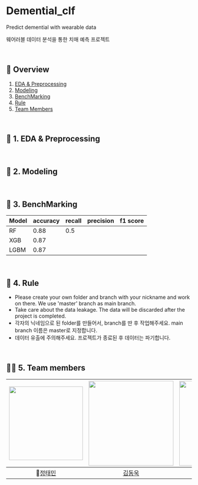 # Demential_clf
Predict demential with wearable data 

웨어러블 데이터 분석을 통한 치매 예측 프로젝트 

<br>

## 🔎 Overview 
1. [EDA & Preprocessing](https://github.com/NumpyGonHey/Demential_clf#-2-EDA&Preprocessing)
2. [Modeling](https://github.com/NumpyGonHey/Demential_clf#-2-Modeling)
3. [BenchMarking](https://github.com/NumpyGonHey/Demential_clf#-3-BenchMarking)
4. [Rule](https://github.com/NumpyGonHey/Demential_clf#-4-Rule)
5. [Team Members](https://github.com/NumpyGonHey/Demential_clf#-5-team-members)

<br>

## 📌 1. EDA & Preprocessing 

<br>

## 🚀 2. Modeling


<br>


## 🚀 3. BenchMarking 

  |    Model   |  accuracy | recall | precision | f1 score |
  |------------|:----------|:-------|:----------|:---------|
  | RF         |   0.88    |  0.5   |           |          |
  | XGB        |   0.87    |        |           |          |
  | LGBM       |   0.87    |        |           |          |
  
  
<br>

## 📝 4. Rule 
- Please create your own folder and branch with your nickname and work on there. We use 'master' branch as main branch. 
- Take care about the data leakage. The data will be discarded after the project is completed. 
- 각자의 닉네임으로 된 folder를 만들어서, branch를 딴 후 작업해주세요. main branch 이름은 master로 지정합니다. 
- 데이터 유출에 주의해주세요. 프로젝트가 종료된 후 데이터는 파기합니다. 

<br>

## 🙋‍♂️ 5. Team members
[<img src="https://avatars.githubusercontent.com/u/75752289?v=4" width="200px">](https://github.com/taemin-steve)|[<img src="https://avatars.githubusercontent.com/u/75608078?v=4" width="230px;" alt=""/>](https://github.com/donguk071) |[<img src="https://avatars.githubusercontent.com/u/78654870?v=4" width="230px" >](https://github.com/iDolhpin99) |[<img src="https://avatars.githubusercontent.com/u/49437396?v=4" width="230" >](https://github.com/Bae-hong-seob)|[<img src="https://avatars.githubusercontent.com/u/87516405?v=4" width="230px" >](https://github.com/yedamhy)
|:---:|:---:|:---:|:---:|:---:|
|👑[정태민](https://github.com/taemin-steve) |[김동욱](https://github.com/donguk071) |[박형빈](https://github.com/iDolhpin99)| [배홍섭](https://github.com/Bae-hong-seob)|[현예닮](https://github.com/yedamhy)|
